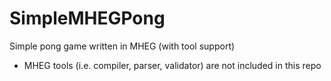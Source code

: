 # SimpleMHEGPong
Simple pong game written in MHEG (with tool support)
- MHEG tools (i.e. compiler, parser, validator) are not included in this repo
